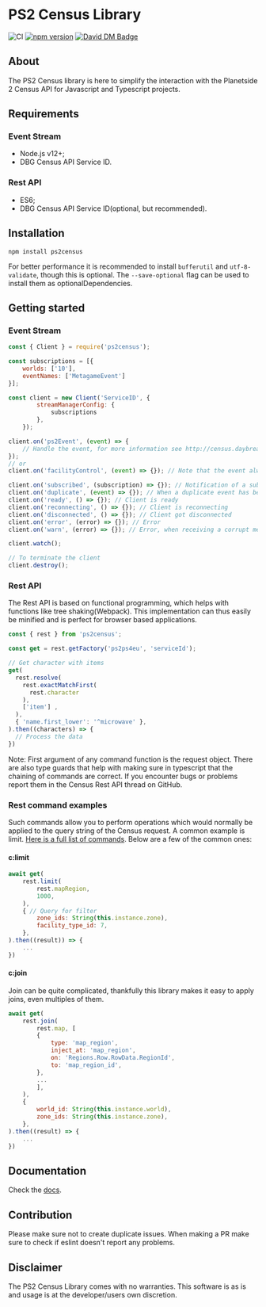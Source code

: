 # PS2 Census Library

![CI](https://github.com/microwavekonijn/ps2census/workflows/CI/badge.svg)
[![npm version](https://badge.fury.io/js/ps2census.svg)](https://www.npmjs.com/package/ps2census)
[![David DM Badge](https://david-dm.org/microwavekonijn/ps2census.svg)](https://david-dm.org/microwavekonijn/ps2census)

## About

The PS2 Census library is here to simplify the interaction with the Planetside 2 Census API for Javascript and Typescript projects.

## Requirements

### Event Stream
- Node.js v12+;
- DBG Census API Service ID.

### Rest API
- ES6;
- DBG Census API Service ID(optional, but recommended).

## Installation

```
npm install ps2census
```

For better performance it is recommended to install `bufferutil` and `utf-8-validate`, though this is optional. The
`--save-optional` flag can be used to install them as optionalDependencies.

## Getting started

### Event Stream

```js
const { Client } = require('ps2census');

const subscriptions = [{
    worlds: ['10'],
    eventNames: ['MetagameEvent']
}];

const client = new Client('ServiceID', {
        streamManagerConfig: {
            subscriptions
        },
    });

client.on('ps2Event', (event) => {
    // Handle the event, for more information see http://census.daybreakgames.com/#websocket-details
});
// or
client.on('facilityControl', (event) => {}); // Note that the event always starts with a lower case letter

client.on('subscribed', (subscription) => {}); // Notification of a subscription made by the event stream
client.on('duplicate', (event) => {}); // When a duplicate event has been received
client.on('ready', () => {}); // Client is ready
client.on('reconnecting', () => {}); // Client is reconnecting
client.on('disconnected', () => {}); // Client got disconnected
client.on('error', (error) => {}); // Error
client.on('warn', (error) => {}); // Error, when receiving a corrupt message

client.watch();

// To terminate the client
client.destroy();
```

### Rest API

The Rest API is based on functional programming, which helps with functions like tree shaking(Webpack).
This implementation can thus easily be minified and is perfect for browser based applications.

```js
const { rest } from 'ps2census';

const get = rest.getFactory('ps2ps4eu', 'serviceId');

// Get character with items
get(
  rest.resolve(
    rest.exactMatchFirst(
      rest.character
    ),
    ['item'] , 
  ),
  { 'name.first_lower': '^microwave' },
).then((characters) => {
  // Process the data
})
```

Note: First argument of any command function is the request object.
There are also type guards that help with making sure in typescript that the chaining of commands are correct.
If you encounter bugs or problems report them in the Census Rest API thread on GitHub.

### Rest command examples

Such commands allow you to perform operations which would normally be applied to the query string of the Census request. A common example is limit. [Here is a full list of commands](https://github.com/microwavekonijn/ps2census/tree/master/src/rest/commands). Below are a few of the common ones:

#### c:limit

```js
await get(
    rest.limit(
        rest.mapRegion,
        1000,
    ),
    { // Query for filter
        zone_ids: String(this.instance.zone),
        facility_type_id: 7,
    },
).then((result)) => {
    ...
})
```

#### c:join

Join can be quite complicated, thankfully this library makes it easy to apply joins, even multiples of them.

```js
await get(
    rest.join(
        rest.map, [
        {
            type: 'map_region',
            inject_at: 'map_region',
            on: 'Regions.Row.RowData.RegionId',
            to: 'map_region_id',
        },
        ...
        ],
    ),
    {
        world_id: String(this.instance.world),
        zone_ids: String(this.instance.zone),
    },
).then((result) => {
    ...
})
```

## Documentation

Check the [docs](https://github.com/microwavekonijn/ps2census/tree/master/docs).

## Contribution

Please make sure not to create duplicate issues. When making a PR make sure to check if eslint doesn't report any
problems.

## Disclaimer

The PS2 Census Library comes with no warranties. This software is as is and usage is at the developer/users own
discretion.
